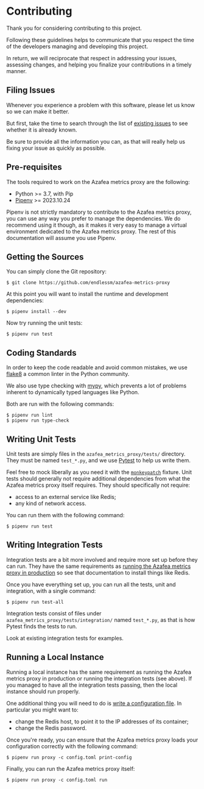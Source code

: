 # Contributing
  
Thank you for considering contributing to this project.

Following these guidelines helps to communicate that you respect the time of
the developers managing and developing this project.

In return, we will reciprocate that respect in addressing your issues,
assessing changes, and helping you finalize your contributions in a timely
manner.


## Filing Issues

Whenever you experience a problem with this software, please let us know so we
can make it better.

But first, take the time to search through the list of [existing issues] to see
whether it is already known.

Be sure to provide all the information you can, as that will really help us
fixing your issue as quickly as possible.

[existing issues]: https://github.com/endlessm/azafea-metrics-proxy/issues


## Pre-requisites

The tools required to work on the Azafea metrics proxy are the following:

*   Python >= 3.7, with Pip
*   [Pipenv](https://docs.pipenv.org/) >= 2023.10.24

Pipenv is not strictly mandatory to contribute to the Azafea metrics proxy, you
can use any way you prefer to manage the dependencies. We do recommend using it
though, as it makes it very easy to manage a virtual environment dedicated to
the Azafea metrics proxy. The rest of this documentation will assume you use
Pipenv.


## Getting the Sources

You can simply clone the Git repository:

```
$ git clone https://github.com/endlessm/azafea-metrics-proxy
```

At this point you will want to install the runtime and development
dependencies:

```
$ pipenv install --dev
```

Now try running the unit tests:

```
$ pipenv run test
```


## Coding Standards

In order to keep the code readable and avoid common mistakes, we use
[flake8](https://pypi.org/project/flake8/) a common linter in the Python
community.

We also use type checking with [mypy](http://www.mypy-lang.org/), which
prevents a lot of problems inherent to dynamically typed languages like Python.

Both are run with the following commands:

```
$ pipenv run lint
$ pipenv run type-check
```


## Writing Unit Tests

Unit tests are simply files in the `azafea_metrics_proxy/tests/` directory.
They must be named `test_*.py`, and we use [Pytest](https://pytest.org/) to
help us write them.

Feel free to mock liberally as you need it with the
[`monkeypatch`](https://docs.pytest.org/en/latest/monkeypatch.html) fixture.
Unit tests should generally not require additional dependencies from what
the Azafea metrics proxy itself requires. They should specifically not require:

* access to an external service like Redis;
* any kind of network access.

You can run them with the following command:

```
$ pipenv run test
```


## Writing Integration Tests

Integration tests are a bit more involved and require more set up before they
can run. They have the same requirements as
[running the Azafea metrics proxy in production](docs/source/install.rst) so
see that documentation to install things like Redis.

Once you have everything set up, you can run all the tests, unit and
integration, with a single command:

```
$ pipenv run test-all
```

Integration tests consist of files under
`azafea_metrics_proxy/tests/integration/` named `test_*.py`, as that is how
Pytest finds the tests to run.

Look at existing integration tests for examples.


## Running a Local Instance

Running a local instance has the same requirement as running the Azafea metrics
proxy in production or running the integration tests (see above). If you
managed to have all the integration tests passing, then the local instance
should run properly.

One additional thing you will need to do is
[write a configuration file](docs/source/configuration.rst). In particular you
might want to:

* change the Redis host, to point it to the IP addresses of its container;
* change the Redis password.

Once you're ready, you can ensure that the Azafea metrics proxy loads your
configuration correctly with the following command:

```
$ pipenv run proxy -c config.toml print-config
```

Finally, you can run the Azafea metrics proxy itself:

```
$ pipenv run proxy -c config.toml run
```


